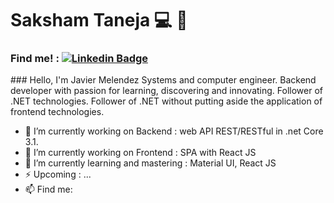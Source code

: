 
# Saksham Taneja 💻 👋
### Find me! :  [![Linkedin Badge](https://img.shields.io/badge/-javidevmr-blue?style=flat-square&logo=Linkedin&logoColor=white&link=https://www.linkedin.com/in/javidevmr/)](https://www.linkedin.com/in/javidevmr/)

</hr>
### Hello, I'm Javier Melendez
Systems and computer engineer. Backend developer with passion for learning, discovering and innovating. Follower of .NET technologies. Follower of .NET without putting aside the application of frontend technologies.




- 🔭 I’m currently working on Backend : web API REST/RESTful in .net Core 3.1.
- 🔭 I’m currently working on Frontend : SPA with React JS
- 🌱 I’m currently learning and mastering : Material UI, React JS
- ⚡ Upcoming : ...
- 📫 Find me: 

<!--
**Javidevmr/javidevmr** is a ✨ _special_ ✨ repository because its `README.md` (this file) appears on your GitHub profile.

Here are some ideas to get you started:

- 🔭 I’m currently working on ...
- 🌱 I’m currently learning ...
- 👯 I’m looking to collaborate on ...
- 🤔 I’m looking for help with ...
- 💬 Ask me about ...
- 📫 How to reach me: ...
- 😄 Pronouns: ...
- ⚡ Fun fact: ...
-->
